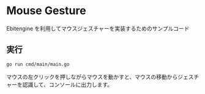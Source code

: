 # Mouse Gesture

Ebitengine を利用してマウスジェスチャーを実装するためのサンプルコード

## 実行

```bash
go run cmd/main/main.go
```

マウスの左クリックを押しながらマウスを動かすと、マウスの移動からジェスチャーを認識して、コンソールに出力します。
